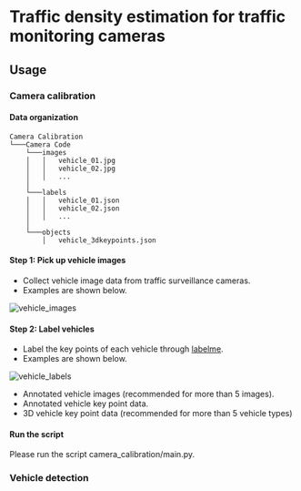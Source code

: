 # Traffic density estimation for traffic monitoring cameras
## Usage
### Camera calibration
#### Data organization
```
Camera Calibration  
└───Camera Code
    └───images
    │   │   vehicle_01.jpg
    │   │   vehicle_02.jpg
    │   │   ...
    │ 
    └───labels
    │   │   vehicle_01.json
    │   │   vehicle_02.json
    │   │   ...
    │ 
    └───objects
        │   vehicle_3dkeypoints.json
```
#### Step 1: Pick up vehicle images
+ Collect vehicle image data from traffic surveillance cameras.
+ Examples are shown below.

![vehicle_images](assets/vehicle_images.png)

#### Step 2: Label vehicles
+ Label the key points of each vehicle through [labelme](https://github.com/wkentaro/labelme).
+ Examples are shown below.
  
![vehicle_labels](assets/vehicle_label.png)
+ Annotated vehicle images (recommended for more than 5 images).
+ Annotated vehicle key point data.
+ 3D vehicle key point data (recommended for more than 5 vehicle types)

#### Run the script
Please run the script camera_calibration/main.py.

### Vehicle detection
